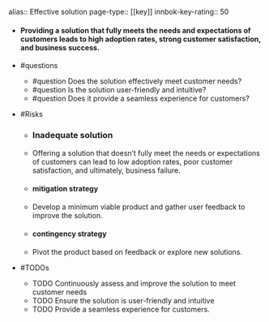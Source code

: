 alias:: Effective solution
page-type:: [[key]]
innbok-key-rating:: 50
- #### Providing a solution that fully meets the needs and expectations of customers leads to high adoption rates, strong customer satisfaction, and business success.
- #questions
  - #question Does the solution effectively meet customer needs?
  - #question Is the solution user-friendly and intuitive?
  - #question Does it provide a seamless experience for customers?
- #Risks

  - ### Inadequate solution
  - Offering a solution that doesn’t fully meet the needs or expectations of customers can lead to low adoption rates, poor customer satisfaction, and ultimately, business failure.
  - #### mitigation strategy
  - Develop a minimum viable product and gather user feedback to improve the solution.
  - #### contingency strategy
  - Pivot the product based on feedback or explore new solutions.
- #TODOs
  - TODO Continuously assess and improve the solution to meet customer needs
  - TODO  Ensure the solution is user-friendly and intuitive
  - TODO  Provide a seamless experience for customers.


